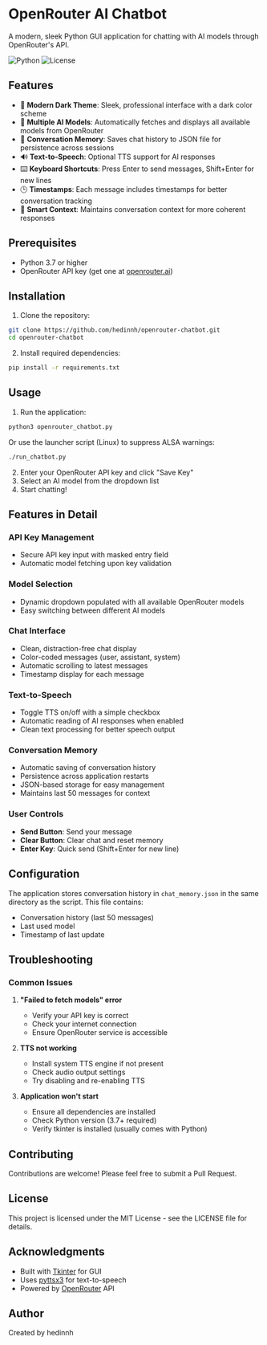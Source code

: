 # OpenRouter AI Chatbot

A modern, sleek Python GUI application for chatting with AI models through OpenRouter's API.

![Python](https://img.shields.io/badge/Python-3.7+-blue.svg)
![License](https://img.shields.io/badge/License-MIT-green.svg)

## Features

- 🎨 **Modern Dark Theme**: Sleek, professional interface with a dark color scheme
- 🤖 **Multiple AI Models**: Automatically fetches and displays all available models from OpenRouter
- 💬 **Conversation Memory**: Saves chat history to JSON file for persistence across sessions
- 🔊 **Text-to-Speech**: Optional TTS support for AI responses
- ⌨️ **Keyboard Shortcuts**: Press Enter to send messages, Shift+Enter for new lines
- 🕒 **Timestamps**: Each message includes timestamps for better conversation tracking
- 🎯 **Smart Context**: Maintains conversation context for more coherent responses

## Prerequisites

- Python 3.7 or higher
- OpenRouter API key (get one at [openrouter.ai](https://openrouter.ai))

## Installation

1. Clone the repository:
```bash
git clone https://github.com/hedinnh/openrouter-chatbot.git
cd openrouter-chatbot
```

2. Install required dependencies:
```bash
pip install -r requirements.txt
```

## Usage

1. Run the application:
```bash
python3 openrouter_chatbot.py
```

Or use the launcher script (Linux) to suppress ALSA warnings:
```bash
./run_chatbot.py
```

2. Enter your OpenRouter API key and click "Save Key"
3. Select an AI model from the dropdown list
4. Start chatting!

## Features in Detail

### API Key Management
- Secure API key input with masked entry field
- Automatic model fetching upon key validation

### Model Selection
- Dynamic dropdown populated with all available OpenRouter models
- Easy switching between different AI models

### Chat Interface
- Clean, distraction-free chat display
- Color-coded messages (user, assistant, system)
- Automatic scrolling to latest messages
- Timestamp display for each message

### Text-to-Speech
- Toggle TTS on/off with a simple checkbox
- Automatic reading of AI responses when enabled
- Clean text processing for better speech output

### Conversation Memory
- Automatic saving of conversation history
- Persistence across application restarts
- JSON-based storage for easy management
- Maintains last 50 messages for context

### User Controls
- **Send Button**: Send your message
- **Clear Button**: Clear chat and reset memory
- **Enter Key**: Quick send (Shift+Enter for new line)

## Configuration

The application stores conversation history in `chat_memory.json` in the same directory as the script. This file contains:
- Conversation history (last 50 messages)
- Last used model
- Timestamp of last update

## Troubleshooting

### Common Issues

1. **"Failed to fetch models" error**
   - Verify your API key is correct
   - Check your internet connection
   - Ensure OpenRouter service is accessible

2. **TTS not working**
   - Install system TTS engine if not present
   - Check audio output settings
   - Try disabling and re-enabling TTS

3. **Application won't start**
   - Ensure all dependencies are installed
   - Check Python version (3.7+ required)
   - Verify tkinter is installed (usually comes with Python)

## Contributing

Contributions are welcome! Please feel free to submit a Pull Request.

## License

This project is licensed under the MIT License - see the LICENSE file for details.

## Acknowledgments

- Built with [Tkinter](https://docs.python.org/3/library/tkinter.html) for GUI
- Uses [pyttsx3](https://github.com/nateshmbhat/pyttsx3) for text-to-speech
- Powered by [OpenRouter](https://openrouter.ai) API

## Author

Created by hedinnh
